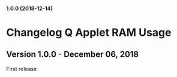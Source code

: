 #### 1.0.0 (2018-12-14)

# Changelog Q Applet RAM Usage

## Version 1.0.0 - December 06, 2018

First release